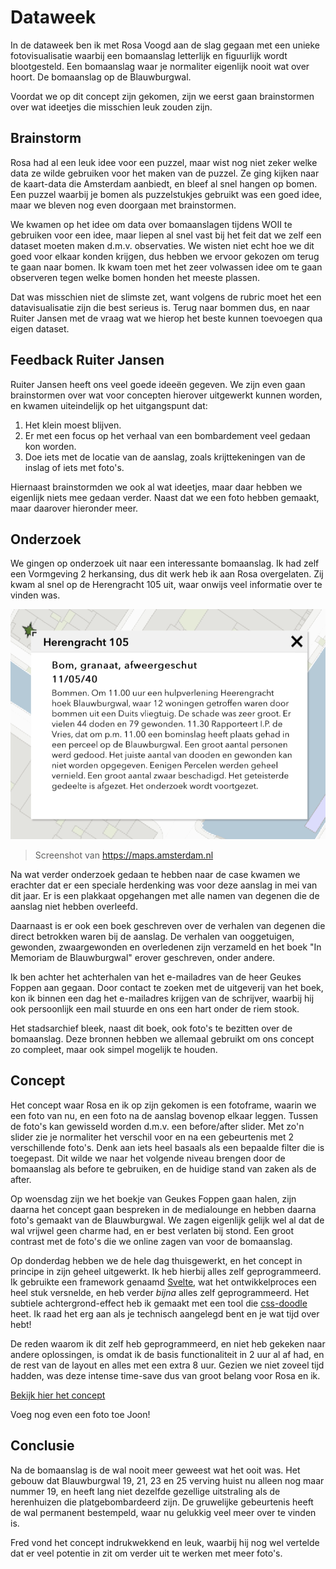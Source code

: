 # Dataweek

In de dataweek ben ik met Rosa Voogd aan de slag gegaan met een unieke fotovisualisatie waarbij een bomaanslag letterlijk en figuurlijk wordt blootgesteld. Een bomaanslag waar je normaliter eigenlijk nooit wat over hoort. De bomaanslag op de Blauwburgwal.

Voordat we op dit concept zijn gekomen, zijn we eerst gaan brainstormen over wat ideetjes die misschien leuk zouden zijn.

## Brainstorm

Rosa had al een leuk idee voor een puzzel, maar wist nog niet zeker welke data ze wilde gebruiken voor het maken van de puzzel. Ze ging kijken naar de kaart-data die Amsterdam aanbiedt, en bleef al snel hangen op bomen. Een puzzel waarbij je bomen als puzzelstukjes gebruikt was een goed idee, maar we bleven nog even doorgaan met brainstormen.

We kwamen op het idee om data over bomaanslagen tijdens WOII te gebruiken voor een idee, maar liepen al snel vast bij het feit dat we zelf een dataset moeten maken d.m.v. observaties. We wisten niet echt hoe we dit goed voor elkaar konden krijgen, dus hebben we ervoor gekozen om terug te gaan naar bomen. Ik kwam toen met het zeer volwassen idee om te gaan observeren tegen welke bomen honden het meeste plassen.

Dat was misschien niet de slimste zet, want volgens de rubric moet het een datavisualisatie zijn die best serieus is. Terug naar bommen dus, en naar Ruiter Jansen met de vraag wat we hierop het beste kunnen toevoegen qua eigen dataset.

## Feedback Ruiter Jansen

Ruiter Jansen heeft ons veel goede ideeën gegeven. We zijn even gaan brainstormen over wat voor concepten hierover uitgewerkt kunnen worden, en kwamen uiteindelijk op het uitgangspunt dat:

1. Het klein moest blijven.
2. Er met een focus op het verhaal van een bombardement veel gedaan kon worden.
3. Doe iets met de locatie van de aanslag, zoals krijttekeningen van de inslag of iets met foto's.

Hiernaast brainstormden we ook al wat ideetjes, maar daar hebben we eigenlijk niets mee gedaan verder. Naast dat we een foto hebben gemaakt, maar daarover hieronder meer.

## Onderzoek

We gingen op onderzoek uit naar een interessante bomaanslag. Ik had zelf een Vormgeving 2 herkansing, dus dit werk heb ik aan Rosa overgelaten. Zij kwam al snel op de Herengracht 105 uit, waar onwijs veel informatie over te vinden was.

![Screenshot bombardement van maps.amsterdam.nl](../.gitbook/assets/bombardment_screenshot.png)

> Screenshot van https://maps.amsterdam.nl

Na wat verder onderzoek gedaan te hebben naar de case kwamen we erachter dat er een speciale herdenking was voor deze aanslag in mei van dit jaar. Er is een plakkaat opgehangen met alle namen van degenen die de aanslag niet hebben overleefd.

Daarnaast is er ook een boek geschreven over de verhalen van degenen die direct betrokken waren bij de aanslag. De verhalen van ooggetuigen, gewonden, zwaargewonden en overledenen zijn verzameld en het boek "In Memoriam de Blauwburgwal" erover geschreven, onder andere.

Ik ben achter het achterhalen van het e-mailadres van de heer Geukes Foppen aan gegaan. Door contact te zoeken met de uitgeverij van het boek, kon ik binnen een dag het e-mailadres krijgen van de schrijver, waarbij hij ook persoonlijk een mail stuurde en ons een hart onder de riem stook. 

Het stadsarchief bleek, naast dit boek, ook foto's te bezitten over de bomaanslag. Deze bronnen hebben we allemaal gebruikt om ons concept zo compleet, maar ook simpel mogelijk te houden.

## Concept

Het concept waar Rosa en ik op zijn gekomen is een fotoframe, waarin we een foto van nu, en een foto na de aanslag bovenop elkaar leggen. Tussen de foto's kan gewisseld worden d.m.v. een before/after slider. Met zo'n slider zie je normaliter het verschil voor en na een gebeurtenis met 2 verschillende foto's. Denk aan iets heel basaals als een bepaalde filter die is toegepast. Dit wilde we naar het volgende niveau brengen door de bomaanslag als before te gebruiken, en de huidige stand van zaken als de after.

Op woensdag zijn we het boekje van Geukes Foppen gaan halen, zijn daarna het concept gaan bespreken in de medialounge en hebben daarna foto's gemaakt van de Blauwburgwal. We zagen eigenlijk gelijk wel al dat de wal vrijwel geen charme had, en er best verlaten bij stond. Een groot contrast met de foto's die we online zagen van voor de bomaanslag.

Op donderdag hebben we de hele dag thuisgewerkt, en het concept in principe in zijn geheel uitgewerkt. Ik heb hierbij alles zelf geprogrammeerd. Ik gebruikte een framework genaamd [Svelte](https://svelte.dev), wat het ontwikkelproces een heel stuk versnelde, en heb verder _bijna_ alles zelf geprogrammeerd. Het subtiele achtergrond-effect heb ik gemaakt met een tool die [css-doodle](https://css-doodle.com) heet. Ik raad het erg aan als je technisch aangelegd bent en je wat tijd over hebt!

De reden waarom ik dit zelf heb geprogrammeerd, en niet heb gekeken naar andere oplossingen, is omdat ik de basis functionaliteit in 2 uur al af had, en de rest van de layout en alles met een extra 8 uur. Gezien we niet zoveel tijd hadden, was deze intense time-save dus van groot belang voor Rosa en ik.

[Bekijk hier het concept](https://dataweek.jonahgold.dev)

Voeg nog even een foto toe Joon!

## Conclusie

Na de bomaanslag is de wal nooit meer geweest wat het ooit was. Het gebouw dat Blauwburgwal 19, 21, 23 en 25 verving huist nu alleen nog maar nummer 19, en heeft lang niet dezelfde gezellige uitstraling als de herenhuizen die platgebombardeerd zijn. De gruwelijke gebeurtenis heeft de wal permanent bestempeld, waar nu gelukkig veel meer over te vinden is.

Fred vond het concept indrukwekkend en leuk, waarbij hij nog wel vertelde dat er veel potentie in zit om verder uit te werken met meer foto's.
